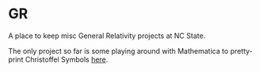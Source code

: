 # GR
A place to keep misc General Relativity projects at NC State.

The only project so far is some playing around with Mathematica to pretty-print Christoffel Symbols [here](Mathematica/).

